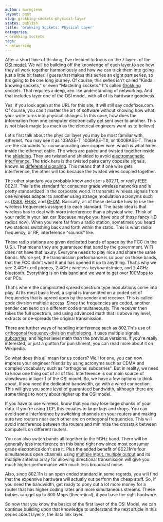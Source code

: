 ```yaml
---
author: markglenn
layout: post
slug: grokking-sockets-physical-layer
status: publish
title: 'Grokking Sockets: Physical Layer'
categories:
- Grokking Sockets
tags:
- networking
---
```


After a short time of thinking, I've decided to focus on the 7 layers of
the [OSI model](http://en.wikipedia.org/wiki/OSI_model). We will be
building off the knowledge of each layer to see how they all work
together harmoniously and how we can trick them into going just a little
bit faster. I guess that makes this series an eight part series, so it's
going to be one long journey. Of course, this series isn't called "Kinda
knowing sockets," or even "Mastering sockets." It's called
[Grokking](http://en.wikipedia.org/wiki/Grok) sockets. That requires a
deep, xen like understanding of networking. And that includes layer one
of the OSI model, with all of its hardware goodness.

<!--more-->

Yes, if you look
again at the URL for this site, it will still say *code*fixes.com. Of
course, you can't master the art of software without knowing how what
your write turns into physical changes. In this case, how does the
information from one computer electronically get sent over to another.
This is not black magic (as much as the electrical engineers want us to
believe).

Let's first talk about the physical layer you may be most
familiar with, ethernet. You may see it as 10BASE-T, 100BASE-TX, or
1000BASE-T. These are the standards for communicating over copper wire,
which is what hides inside the ethernet cable. The wires are paired and
twisted together inside the
[shielding](http://en.wikipedia.org/wiki/Shielded_cable). They are
twisted and shielded to avoid [electromagnetic interference](http://en.wikipedia.org/wiki/Electromagnetic_interference).
The trick here is the twisted pairs carry opposite signals, known as
[differential signaling](http://en.wikipedia.org/wiki/Differential_signaling). This
means that if one wire gets interference, the other will too because the
twisted wires coupled together.

The other standard you probably know and
use is 802.11, or really IEEE 802.11. This is the standard for consumer
grade wireless networks and is pretty standardized in the corporate
world. It transmits wireless signals from one wireless adapter to
another using strange modulation acronyms such as
[DSSS](http://en.wikipedia.org/wiki/Direct-sequence_spread_spectrum),
[FHSS](http://en.wikipedia.org/wiki/Frequency-hopping_spread_spectrum),
and
[OFDM](http://en.wikipedia.org/wiki/Orthogonal_frequency-division_multiplexing).
Basically, all of these describe how to use the wireless frequencies
assigned to each standard. The basic idea is that wireless has to deal
with more interference than a physical wire. Think of your radio in your
last car (because maybe you have one of those fancy HD radios now). When
you were far from a radio station, sometimes you heard two stations
switching back and forth within the static. This is what radio
frequency, or RF, interference "sounds" like.

These radio stations are
given dedicated bands of space by the FCC (in the U.S.). That means they
are guaranteed that band by the government. WiFi does not have that
luxury. Everyone needs to play nice and share the same bands. Worse yet,
the transmission performance is so poor on these bands, that the FCC
didn't want it and has opened it up to anything. That's why we see
2.4GHz cell phones, 2.4GHz wireless keyboards/mice, and 2.4GHz
bluetooth. Everything is on this band and we want to get over 100Mbps to
our PCs.

That's where the complicated spread spectrum type modulations
come into play. At its most basic level, a signal is transmitted on a
coded set of frequencies that is agreed upon by the sender and receiver.
This is called [code division multiple
access](http://en.wikipedia.org/wiki/Code_division_multiple_access).
Since the frequencies are coded, another sender can send on a different
code simultaneously. The receiver then takes the full spectrum, and
using advanced math that is above my level, extracts or de-spreads the
original transmission.

There are further ways of handling interference
such as 802.11n's use of [orthogonal frequency-division
multiplexing](http://en.wikipedia.org/wiki/Orthogonal_frequency-division_multiplexing).
It uses multiple signals,
[subcarries](http://en.wikipedia.org/wiki/Subcarrier), and higher level
math than the previous versions. If you're really interested, or just a
glutton for punishment, you can read more about it on Wikipedia.

So what
does this all mean for us coders? Well for one, you can now impress your
engineer friends by using acronyms such as CDMA and complex vocabulary
such as "orthogonal subcarries". But in reality, we need to know one
thing out of all of this. Interference is our main source of slowdowns
in layer 1 of the OSI model. So, we have a few options to think about.
If you need the dedicated bandwidth, go with a wired connection. This
will give you some level of guaranteed bandwidth, although there are
some things to worry about higher up the OSI model.

If you have to use
wireless, know that you may lose large chunks of your data. If you're
using TCP, this equates to large lags and drops. You can avoid some
interference by switching channels on your routers and making sure two
routers near each other are on orthogonal frequencies. This will avoid
interference between the routers and minimize the crosstalk between
computers on different routers.

You can also switch bands all together
to the 5GHz band. There will be generally less interference on this band
right now since most consumer grade electronics don't use it. Plus the
added benefit of 802.11n's four simultaneous open channels using
[multiple input, multiple
output](http://en.wikipedia.org/wiki/Multiple-input_multiple-output) and
its multiple antenna array for allowing directional transmission will
give you much higher performance with much less broadcast noise.

Also,
since 802.11n is an open ended standard in some regards, you will find
that the expensive hardware will actually out perform the cheap stuff.
So, if you need the bandwidth, get ready to pony out a lot more money
for a router that has higher coding rates and more simultaneous streams.
These babies can get up to 600 Mbps (theoretical), if you have the right
hardware.

So now that you know the basics of the first layer of the OSI
Model, we can continue building upon that knowledge to understand the
next article in this series about layer 2, the data link layer.
